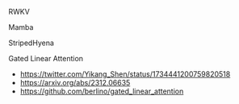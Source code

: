 RWKV

Mamba

StripedHyena

Gated Linear Attention
* https://twitter.com/Yikang_Shen/status/1734441200759820518
* https://arxiv.org/abs/2312.06635
* https://github.com/berlino/gated_linear_attention